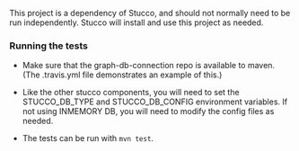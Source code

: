 This project is a dependency of Stucco, and should not normally need to be run independently.  Stucco will install and use this project as needed.

### Running the tests

* Make sure that the graph-db-connection repo is available to maven.  (The .travis.yml file demonstrates an example of this.)

* Like the other stucco components, you will need to set the STUCCO\_DB\_TYPE and STUCCO\_DB\_CONFIG environment variables.  If not using INMEMORY DB, you will need to modify the config files as needed.

* The tests can be run with `mvn test`.
